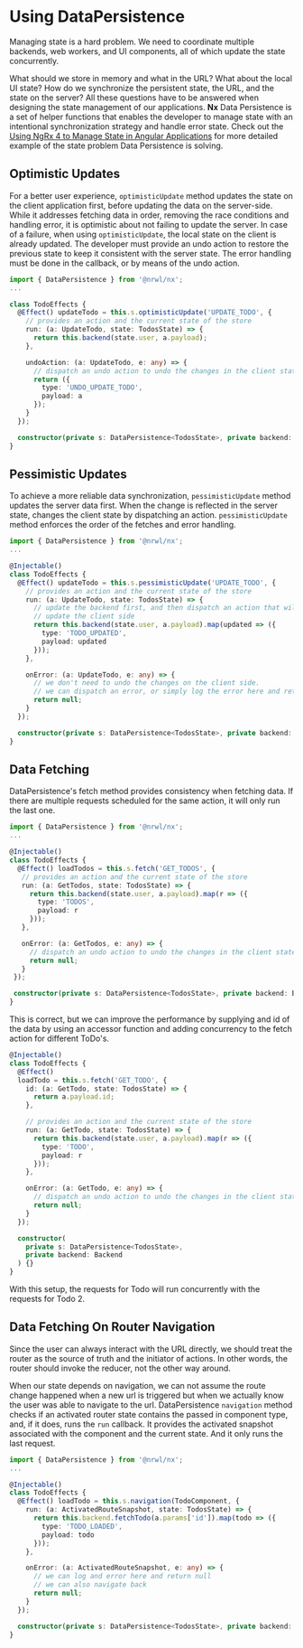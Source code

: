 # Using DataPersistence

Managing state is a hard problem. We need to coordinate multiple backends, web workers, and UI components, all of which update the state concurrently.

What should we store in memory and what in the URL? What about the local UI state? How do we synchronize the persistent state, the URL, and the state on the server? All these questions have to be answered when designing the state management of our applications. **Nx** Data Persistence is a set of helper functions that enables the developer to manage state with an intentional synchronization strategy and handle error state. Check out the [Using NgRx 4 to Manage State in Angular Applications](https://blog.nrwl.io/using-ngrx-4-to-manage-state-in-angular-applications-64e7a1f84b7b) for more detailed example of the state problem Data Persistence is solving.

## Optimistic Updates

For a better user experience, `optimisticUpdate` method updates the state on the client application first, before updating the data on the server-side. While it addresses fetching data in order, removing the race conditions and handling error, it is optimistic about not failing to update the server. In case of a failure, when using `optimisticUpdate`, the local state on the client is already updated. The developer must provide an undo action to restore the previous state to keep it consistent with the server state. The error handling must be done in the callback, or by means of the undo action.

```typescript
import { DataPersistence } from '@nrwl/nx';
...

class TodoEffects {
  @Effect() updateTodo = this.s.optimisticUpdate('UPDATE_TODO', {
    // provides an action and the current state of the store
    run: (a: UpdateTodo, state: TodosState) => {
      return this.backend(state.user, a.payload);
    },

    undoAction: (a: UpdateTodo, e: any) => {
      // dispatch an undo action to undo the changes in the client state
      return ({
        type: 'UNDO_UPDATE_TODO',
        payload: a
      });
    }
  });

  constructor(private s: DataPersistence<TodosState>, private backend: Backend) {}
}
```

## Pessimistic Updates

To achieve a more reliable data synchronization, `pessimisticUpdate` method updates the server data first. When the change is reflected in the server state, changes the client state by dispatching an action. `pessimisticUpdate` method enforces the order of the fetches and error handling.

```typescript
import { DataPersistence } from '@nrwl/nx';
...

@Injectable()
class TodoEffects {
  @Effect() updateTodo = this.s.pessimisticUpdate('UPDATE_TODO', {
    // provides an action and the current state of the store
    run: (a: UpdateTodo, state: TodosState) => {
      // update the backend first, and then dispatch an action that will
      // update the client side
      return this.backend(state.user, a.payload).map(updated => ({
        type: 'TODO_UPDATED',
        payload: updated
      }));
    },

    onError: (a: UpdateTodo, e: any) => {
      // we don't need to undo the changes on the client side.
      // we can dispatch an error, or simply log the error here and return `null`
      return null;
    }
  });

  constructor(private s: DataPersistence<TodosState>, private backend: Backend) {}
}
```

## Data Fetching

DataPersistence's fetch method provides consistency when fetching data. If there are multiple requests scheduled for the same action, it will only run the last one.

```typescript
import { DataPersistence } from '@nrwl/nx';
...

@Injectable()
class TodoEffects {
  @Effect() loadTodos = this.s.fetch('GET_TODOS', {
   // provides an action and the current state of the store
   run: (a: GetTodos, state: TodosState) => {
     return this.backend(state.user, a.payload).map(r => ({
       type: 'TODOS',
       payload: r
     }));
   },

   onError: (a: GetTodos, e: any) => {
     // dispatch an undo action to undo the changes in the client state
     return null;
   }
 });

 constructor(private s: DataPersistence<TodosState>, private backend: Backend) {}
}
```

This is correct, but we can improve the performance by supplying and id of the data by using an accessor function and adding concurrency to the fetch action for different ToDo's.

```typescript
@Injectable()
class TodoEffects {
  @Effect()
  loadTodo = this.s.fetch('GET_TODO', {
    id: (a: GetTodo, state: TodosState) => {
      return a.payload.id;
    },

    // provides an action and the current state of the store
    run: (a: GetTodo, state: TodosState) => {
      return this.backend(state.user, a.payload).map(r => ({
        type: 'TODO',
        payload: r
      }));
    },

    onError: (a: GetTodo, e: any) => {
      // dispatch an undo action to undo the changes in the client state
      return null;
    }
  });

  constructor(
    private s: DataPersistence<TodosState>,
    private backend: Backend
  ) {}
}
```

With this setup, the requests for Todo will run concurrently with the requests for Todo 2.

## Data Fetching On Router Navigation

Since the user can always interact with the URL directly, we should treat the router as the source of truth and the initiator of actions. In other words, the router should invoke the reducer, not the other way around.

When our state depends on navigation, we can not assume the route change happened when a new url is triggered but when we actually know the user was able to navigate to the url. DataPersistence `navigation` method checks if an activated router state contains the passed in component type, and, if it does, runs the `run` callback. It provides the activated snapshot associated with the component and the current state. And it only runs the last request.

```typescript
import { DataPersistence } from '@nrwl/nx';
...

@Injectable()
class TodoEffects {
  @Effect() loadTodo = this.s.navigation(TodoComponent, {
    run: (a: ActivatedRouteSnapshot, state: TodosState) => {
      return this.backend.fetchTodo(a.params['id']).map(todo => ({
        type: 'TODO_LOADED',
        payload: todo
      }));
    },

    onError: (a: ActivatedRouteSnapshot, e: any) => {
      // we can log and error here and return null
      // we can also navigate back
      return null;
    }
  });

  constructor(private s: DataPersistence<TodosState>, private backend: Backend) {}
}
```
